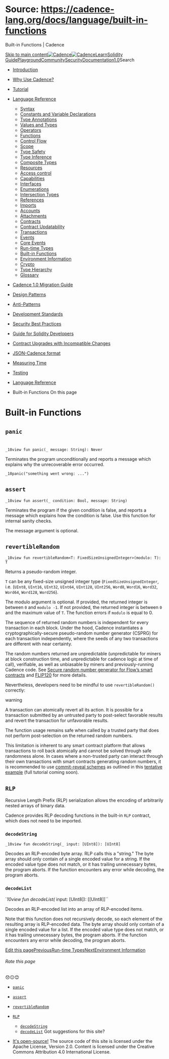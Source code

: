 # Source: https://cadence-lang.org/docs/language/built-in-functions




Built-in Functions | Cadence




[Skip to main content](#__docusaurus_skipToContent_fallback)[![Cadence](/img/logo.svg)![Cadence](/img/logo.svg)](/)[Learn](/learn)[Solidity Guide](/docs/solidity-to-cadence)[Playground](https://play.flow.com/)[Community](/community)[Security](https://flow.com/flow-responsible-disclosure/)[Documentation](/docs/)[1.0](/docs/)Search

* [Introduction](/docs/)
* [Why Use Cadence?](/docs/why)
* [Tutorial](/docs/tutorial/first-steps)
* [Language Reference](/docs/language/)
  + [Syntax](/docs/language/syntax)
  + [Constants and Variable Declarations](/docs/language/constants-and-variables)
  + [Type Annotations](/docs/language/type-annotations)
  + [Values and Types](/docs/language/values-and-types)
  + [Operators](/docs/language/operators)
  + [Functions](/docs/language/functions)
  + [Control Flow](/docs/language/control-flow)
  + [Scope](/docs/language/scope)
  + [Type Safety](/docs/language/type-safety)
  + [Type Inference](/docs/language/type-inference)
  + [Composite Types](/docs/language/composite-types)
  + [Resources](/docs/language/resources)
  + [Access control](/docs/language/access-control)
  + [Capabilities](/docs/language/capabilities)
  + [Interfaces](/docs/language/interfaces)
  + [Enumerations](/docs/language/enumerations)
  + [Intersection Types](/docs/language/intersection-types)
  + [References](/docs/language/references)
  + [Imports](/docs/language/imports)
  + [Accounts](/docs/language/accounts/)
  + [Attachments](/docs/language/attachments)
  + [Contracts](/docs/language/contracts)
  + [Contract Updatability](/docs/language/contract-updatability)
  + [Transactions](/docs/language/transactions)
  + [Events](/docs/language/events)
  + [Core Events](/docs/language/core-events)
  + [Run-time Types](/docs/language/run-time-types)
  + [Built-in Functions](/docs/language/built-in-functions)
  + [Environment Information](/docs/language/environment-information)
  + [Crypto](/docs/language/crypto)
  + [Type Hierarchy](/docs/language/type-hierarchy)
  + [Glossary](/docs/language/glossary)
* [Cadence 1.0 Migration Guide](/docs/cadence-migration-guide/)
* [Design Patterns](/docs/design-patterns)
* [Anti-Patterns](/docs/anti-patterns)
* [Development Standards](/docs/project-development-tips)
* [Security Best Practices](/docs/security-best-practices)
* [Guide for Solidity Developers](/docs/solidity-to-cadence)
* [Contract Upgrades with Incompatible Changes](/docs/contract-upgrades)
* [JSON-Cadence format](/docs/json-cadence-spec)
* [Measuring Time](/docs/measuring-time)
* [Testing](/docs/testing-framework)


* [Language Reference](/docs/language/)
* Built-in Functions
On this page
# Built-in Functions

## `panic`[​](#panic "Direct link to panic")

# 

 `_10view fun panic(_ message: String): Never`

Terminates the program unconditionally
and reports a message which explains why the unrecoverable error occurred.

 `_10panic("something went wrong: ...")`
## `assert`[​](#assert "Direct link to assert")

 `_10view fun assert(_ condition: Bool, message: String)`

Terminates the program if the given condition is false,
and reports a message which explains how the condition is false.
Use this function for internal sanity checks.

The message argument is optional.

## `revertibleRandom`[​](#revertiblerandom "Direct link to revertiblerandom")

 `_10view fun revertibleRandom<T: FixedSizeUnsignedInteger>(modulo: T): T`

Returns a pseudo-random integer.

`T` can be any fixed-size unsigned integer type (`FixedSizeUnsignedInteger`, i.e.
(`UInt8`, `UInt16`, `UInt32`, `UInt64`, `UInt128`, `UInt256`,
`Word8`, `Word16`, `Word32`, `Word64`, `Word128`, `Word256`).

The modulo argument is optional.
If provided, the returned integer is between `0` and `modulo -1`.
If not provided, the returned integer is between `0` and the maximum value of `T`.
The function errors if `modulo` is equal to 0.

The sequence of returned random numbers is independent for
every transaction in each block.
Under the hood, Cadence instantiates a cryptographically-secure pseudo-random number
generator (CSPRG) for each transaction independently, where the seeds of any two transactions
are different with near certainty.

The random numbers returned are unpredictable
(unpredictable for miners at block construction time,
and unpredictable for cadence logic at time of call),
verifiable, as well as unbiasable by miners and previously-running Cadence code.
See [Secure random number generator for Flow’s smart contracts](https://forum.flow.com/t/secure-random-number-generator-for-flow-s-smart-contracts/5110)
and [FLIP120](https://github.com/onflow/flips/pull/120) for more details.

Nevertheless, developers need to be mindful to use `revertibleRandom()` correctly:

warning

A transaction can atomically revert all its action.
It is possible for a transaction submitted by an untrusted party
to post-select favorable results and revert the transaction for unfavorable results.

The function usage remains safe when called by a trusted party that does not
perform post-selection on the returned random numbers.

This limitation is inherent to any smart contract platform that allows transactions to roll back atomically
and cannot be solved through safe randomness alone.
In cases where a non-trusted party can interact through their own transactions
with smart contracts generating random numbers,
it is recommended to use [commit-reveal schemes](https://github.com/onflow/flips/pull/123)
as outlined in this [tentative example](https://github.com/onflow/flips/blob/main/protocol/20230728-commit-reveal.md#tutorials-and-examples) (full tutorial coming soon).

## `RLP`[​](#rlp "Direct link to rlp")

Recursive Length Prefix (RLP) serialization allows the encoding of arbitrarily nested arrays of binary data.

Cadence provides RLP decoding functions in the built-in `RLP` contract, which does not need to be imported.

### `decodeString`[​](#decodestring "Direct link to decodestring")

 `_10view fun decodeString(_ input: [UInt8]): [UInt8]`

Decodes an RLP-encoded byte array. RLP calls this a "string."
The byte array should only contain of a single encoded value for a string.
If the encoded value type does not match, or it has trailing unnecessary bytes, the program aborts.
If the function encounters any error while decoding, the program aborts.

### `decodeList`[​](#decodelist "Direct link to decodelist")

 `_10view fun decodeList(_ input: [UInt8]): [[UInt8]]``

Decodes an RLP-encoded list into an array of RLP-encoded items.

Note that this function does not recursively decode, so each element of the resulting array is RLP-encoded data.
The byte array should only contain of a single encoded value for a list.
If the encoded value type does not match, or it has trailing unnecessary bytes, the program aborts.
If the function encounters any error while decoding, the program aborts.

[Edit this page](https://github.com/onflow/cadence-lang.org/tree/main/docs/language/built-in-functions.mdx)[PreviousRun-time Types](/docs/language/run-time-types)[NextEnvironment Information](/docs/language/environment-information)
###### Rate this page

😞😐😊

* [`panic`](#panic)
* [`assert`](#assert)
* [`revertibleRandom`](#revertiblerandom)
* [`RLP`](#rlp)
  + [`decodeString`](#decodestring)
  + [`decodeList`](#decodelist)
Got suggestions for this site? 

* [It's open-source!](https://github.com/onflow/cadence-lang.org)
The source code of this site is licensed under the Apache License, Version 2.0.
Content is licensed under the Creative Commons Attribution 4.0 International License.

